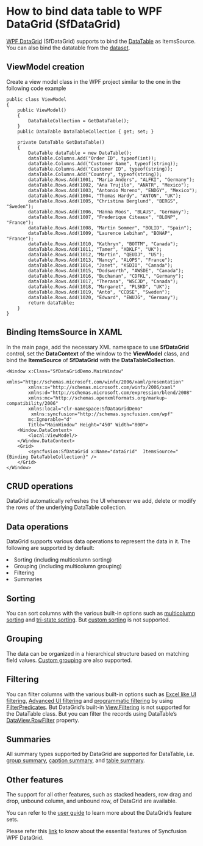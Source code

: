 # How to bind data table to WPF DataGrid (SfDataGrid)
 

[WPF DataGrid](https://www.syncfusion.com/wpf-ui-controls/datagrid) (SfDataGrid) supports to bind the [DataTable](https://docs.microsoft.com/en-us/dotnet/api/system.data.datatable?view=net-5.0) as ItemsSource. You can also bind the datatable from the [dataset](https://docs.microsoft.com/en-us/dotnet/api/system.data.dataset?view=netframework-4.8).

## ViewModel creation

Create a view model class in the WPF project similar to the one in the following code example

```
public class ViewModel
{
    public ViewModel()
    {
        DataTableCollection = GetDataTable();
    }
    public DataTable DataTableCollection { get; set; }
 
    private DataTable GetDataTable()
    {
        DataTable dataTable = new DataTable();
        dataTable.Columns.Add("Order ID", typeof(int));
        dataTable.Columns.Add("Customer Name", typeof(string));
        dataTable.Columns.Add("Customer ID", typeof(string));
        dataTable.Columns.Add("Country", typeof(string));
        dataTable.Rows.Add(1001, "Maria Anders", "ALFKI", "Germany");
        dataTable.Rows.Add(1002, "Ana Trujilo", "ANATR", "Mexico");
        dataTable.Rows.Add(1003, "Antonio Moreno", "ENDGY", "Mexico");
        dataTable.Rows.Add(1004, "Thomas Hardy", "ANTON", "UK");
        dataTable.Rows.Add(1005, "Christina Berglund", "BERGS", "Sweden");
        dataTable.Rows.Add(1006, "Hanna Moos", "BLAUS", "Germany");
        dataTable.Rows.Add(1007, "Frederique Citeaux", "BLONP", "France");
        dataTable.Rows.Add(1008, "Martin Sommer", "BOLID", "Spain");
        dataTable.Rows.Add(1009, "Laurence Lebihan", "BONAP", "France");
        dataTable.Rows.Add(1010, "Kathryn", "BOTTM", "Canada");
        dataTable.Rows.Add(1011, "Tamer", "XDKLF", "UK");
        dataTable.Rows.Add(1012, "Martin", "QEUDJ", "US");
        dataTable.Rows.Add(1013, "Nancy", "ALOPS", "France");
        dataTable.Rows.Add(1014, "Janet", "KSDIO", "Canada");
        dataTable.Rows.Add(1015, "Dodsworth", "AWSDE", "Canada");
        dataTable.Rows.Add(1016, "Buchanan", "CDFKL", "Germany");
        dataTable.Rows.Add(1017, "Therasa", "WSCJD", "Canada");
        dataTable.Rows.Add(1018, "Margaret", "PLSKD", "UK");
        dataTable.Rows.Add(1019, "Anto", "CCDSE", "Sweden");
        dataTable.Rows.Add(1020, "Edward", "EWUJG", "Germany");
        return dataTable;
    }
}
```

## Binding ItemsSource in XAML

In the main page, add the necessary XML namespace to use <b>SfDataGrid</b> control, set the <b>DataContext</b> of the window to the <b>ViewModel</b> class, and bind the <b>ItemsSource</b> of <b>SfDataGrid</b> with the <b>DataTableCollection</b>.

```
<Window x:Class="SfDataGridDemo.MainWindow"
        xmlns="http://schemas.microsoft.com/winfx/2006/xaml/presentation"
        xmlns:x="http://schemas.microsoft.com/winfx/2006/xaml"
        xmlns:d="http://schemas.microsoft.com/expression/blend/2008"
        xmlns:mc="http://schemas.openxmlformats.org/markup-compatibility/2006"
        xmlns:local="clr-namespace:SfDataGridDemo"
         xmlns:syncfusion="http://schemas.syncfusion.com/wpf"
        mc:Ignorable="d"
        Title="MainWindow" Height="450" Width="800">
    <Window.DataContext>
        <local:ViewModel/>
    </Window.DataContext>
    <Grid>
        <syncfusion:SfDataGrid x:Name="dataGrid"  ItemsSource="{Binding DataTableCollection}" />
    </Grid>
</Window>
```

## CRUD operations
DataGrid automatically refreshes the UI whenever we add, delete or modify the rows of the underlying DataTable collection.

## Data operations
DataGrid supports various data operations to represent the data in it. The following are supported by default:

<li>Sorting (including multicolumn sorting)</li>
<li>Grouping (including multicolumn grouping)</li>
<li>Filtering</li>
<li>Summaries</li>

## Sorting
You can sort columns with the various built-in options such as [multicolumn sorting](https://help.syncfusion.com/wpf/datagrid/sorting?_ga=2.180296620.967019853.1668146580-766490130.1650530957&_gl=1*s0bkad*_ga*NzY2NDkwMTMwLjE2NTA1MzA5NTc.*_ga_WC4JKKPHH0*MTY2ODE3MTIzNy4yOTkuMS4xNjY4MTcyMjk3LjAuMC4w#multi-column-sorting) and [tri-state sorting](https://help.syncfusion.com/wpf/datagrid/sorting?_ga=2.113824911.967019853.1668146580-766490130.1650530957&_gl=1*7tcxb*_ga*NzY2NDkwMTMwLjE2NTA1MzA5NTc.*_ga_WC4JKKPHH0*MTY2ODE3MTIzNy4yOTkuMS4xNjY4MTcyMjk3LjAuMC4w#sorting-order). But [custom sorting](https://help.syncfusion.com/wpf/datagrid/sorting?_ga=2.113824911.967019853.1668146580-766490130.1650530957&_gl=1*7tcxb*_ga*NzY2NDkwMTMwLjE2NTA1MzA5NTc.*_ga_WC4JKKPHH0*MTY2ODE3MTIzNy4yOTkuMS4xNjY4MTcyMjk3LjAuMC4w#custom-sorting) is not supported.

## Grouping

The data can be organized in a hierarchical structure based on matching field values. [Custom grouping](https://help.syncfusion.com/wpf/datagrid/grouping?_ga=2.79827743.967019853.1668146580-766490130.1650530957&_gl=1*1s4l0x4*_ga*NzY2NDkwMTMwLjE2NTA1MzA5NTc.*_ga_WC4JKKPHH0*MTY2ODE3MTIzNy4yOTkuMS4xNjY4MTcyMjk3LjAuMC4w#custom-grouping) are also supported.

## Filtering

You can filter columns with the various built-in options such as [Excel like UI filtering](https://help.syncfusion.com/wpf/datagrid/filtering?_ga=2.155196467.967019853.1668146580-766490130.1650530957&_gl=1*10dxjci*_ga*NzY2NDkwMTMwLjE2NTA1MzA5NTc.*_ga_WC4JKKPHH0*MTY2ODE3MTIzNy4yOTkuMS4xNjY4MTcyMjk3LjAuMC4w#excel-like-ui-filtering), [Advanced UI filtering](https://help.syncfusion.com/wpf/datagrid/filtering?_ga=2.176634797.967019853.1668146580-766490130.1650530957&_gl=1*d5mt7g*_ga*NzY2NDkwMTMwLjE2NTA1MzA5NTc.*_ga_WC4JKKPHH0*MTY2ODE3MTIzNy4yOTkuMS4xNjY4MTcyMjk3LjAuMC4w#advanced-filter-ui) and [programmatic filtering](https://help.syncfusion.com/wpf/datagrid/filtering?_ga=2.176634797.967019853.1668146580-766490130.1650530957&_gl=1*d5mt7g*_ga*NzY2NDkwMTMwLjE2NTA1MzA5NTc.*_ga_WC4JKKPHH0*MTY2ODE3MTIzNy4yOTkuMS4xNjY4MTcyMjk3LjAuMC4w#column-filtering) by using [FilterPredicates](https://help.syncfusion.com/cr/cref_files/wpf/Syncfusion.SfGrid.WPF~Syncfusion.UI.Xaml.Grid.GridColumn~FilterPredicates.html?_ga=2.176634797.967019853.1668146580-766490130.1650530957&_gl=1*d5mt7g*_ga*NzY2NDkwMTMwLjE2NTA1MzA5NTc.*_ga_WC4JKKPHH0*MTY2ODE3MTIzNy4yOTkuMS4xNjY4MTcyMjk3LjAuMC4w). But DataGrid’s built-in [View.Filtering](https://help.syncfusion.com/wpf/datagrid/filtering?_ga=2.117513985.967019853.1668146580-766490130.1650530957&_gl=1*kwb2bq*_ga*NzY2NDkwMTMwLjE2NTA1MzA5NTc.*_ga_WC4JKKPHH0*MTY2ODE3MTIzNy4yOTkuMS4xNjY4MTcyMjk3LjAuMC4w#%22view-filtering%22) is not supported for the DataTable class. But you can filter the records using DataTable’s [DataView.RowFilter](https://docs.microsoft.com/en-us/dotnet/api/system.data.dataview.rowfilter?view=netframework-4.8) property.

## Summaries

All summary types supported by DataGrid are supported for DataTable, i.e. [group summary](https://help.syncfusion.com/wpf/datagrid/summaries?_gl=1*10qjw6i*_ga*NzY2NDkwMTMwLjE2NTA1MzA5NTc.*_ga_WC4JKKPHH0*MTY2ODE3MTIzNy4yOTkuMS4xNjY4MTczMzIwLjAuMC4w&_ga=2.146340796.967019853.1668146580-766490130.1650530957#group-summary), [caption summary](https://help.syncfusion.com/wpf/datagrid/summaries?_gl=1*10qjw6i*_ga*NzY2NDkwMTMwLjE2NTA1MzA5NTc.*_ga_WC4JKKPHH0*MTY2ODE3MTIzNy4yOTkuMS4xNjY4MTczMzIwLjAuMC4w&_ga=2.146340796.967019853.1668146580-766490130.1650530957#caption-summaries), and [table summary](https://help.syncfusion.com/wpf/datagrid/summaries?_gl=1*10qjw6i*_ga*NzY2NDkwMTMwLjE2NTA1MzA5NTc.*_ga_WC4JKKPHH0*MTY2ODE3MTIzNy4yOTkuMS4xNjY4MTczMzIwLjAuMC4w&_ga=2.146340796.967019853.1668146580-766490130.1650530957#table-summary).

## Other features

The support for all other features, such as stacked headers, row drag and drop, unbound column, and unbound row, of DataGrid are available.

You can refer to the [user guide](https://help.syncfusion.com/wpf/datagrid/overview?_gl=1*4qdw9a*_ga*NzY2NDkwMTMwLjE2NTA1MzA5NTc.*_ga_WC4JKKPHH0*MTY2ODE3MTIzNy4yOTkuMS4xNjY4MTczMzIwLjAuMC4w&_ga=2.146349116.967019853.1668146580-766490130.1650530957) to learn more about the DataGrid’s feature sets.

Please refer this [link](https://www.syncfusion.com/wpf-ui-controls/datagrid) to know about the essential features of Syncfusion WPF DataGrid.



